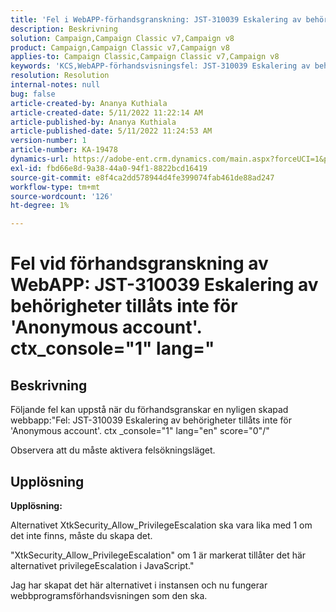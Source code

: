 ```yaml
---
title: 'Fel i WebAPP-förhandsgranskning: JST-310039 Eskalering av behörigheter tillåts inte för ''''Anonymous account''''. ctx_console="1" lang="'''
description: Beskrivning
solution: Campaign,Campaign Classic v7,Campaign v8
product: Campaign,Campaign Classic v7,Campaign v8
applies-to: Campaign Classic,Campaign Classic v7,Campaign v8
keywords: 'KCS,WebAPP-förhandsvisningsfel: JST-310039 Eskalering av behörigheter tillåts inte för ''''Anonymous account''''. ctx_console="1" lang="'''
resolution: Resolution
internal-notes: null
bug: false
article-created-by: Ananya Kuthiala
article-created-date: 5/11/2022 11:22:14 AM
article-published-by: Ananya Kuthiala
article-published-date: 5/11/2022 11:24:53 AM
version-number: 1
article-number: KA-19478
dynamics-url: https://adobe-ent.crm.dynamics.com/main.aspx?forceUCI=1&pagetype=entityrecord&etn=knowledgearticle&id=d8560f95-1cd1-ec11-a7b5-0022480a8e40
exl-id: fbd66e8d-9a38-44a0-94f1-8822bcd16419
source-git-commit: e8f4ca2dd578944d4fe399074fab461de88ad247
workflow-type: tm+mt
source-wordcount: '126'
ht-degree: 1%

---
```


# Fel vid förhandsgranskning av WebAPP: JST-310039 Eskalering av behörigheter tillåts inte för &#39;Anonymous account&#39;. ctx_console=&quot;1&quot; lang=&quot;

## Beskrivning


Följande fel kan uppstå när du förhandsgranskar en nyligen skapad webbapp:&quot;Fel: JST-310039 Eskalering av behörigheter tillåts inte för &#39;Anonymous account&#39;. ctx _console=&quot;1&quot; lang=&quot;en&quot; score=&quot;0&quot;/&quot;

Observera att du måste aktivera felsökningsläget.


## Upplösning


<b>Upplösning:</b>

Alternativet XtkSecurity_Allow_PrivilegeEscalation ska vara lika med 1 om det inte finns, måste du skapa det.

&quot;XtkSecurity_Allow_PrivilegeEscalation&quot; om 1 är markerat tillåter det här alternativet privilegeEscalation i JavaScript.&quot;

Jag har skapat det här alternativet i instansen och nu fungerar webbprogramsförhandsvisningen som den ska.
